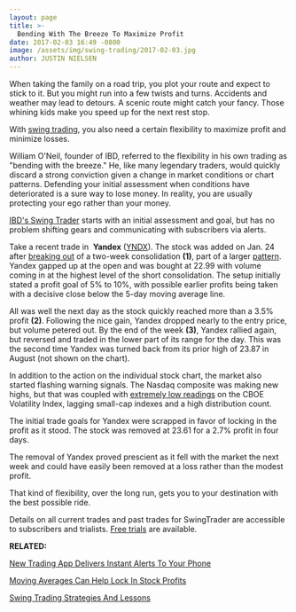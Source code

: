 ```yaml
---
layout: page
title: >-
  Bending With The Breeze To Maximize Profit
date: 2017-02-03 16:49 -0800
image: /assets/img/swing-trading/2017-02-03.jpg
author: JUSTIN NIELSEN
---
```






When taking the family on a road trip, you plot your route and expect to stick to it. But you might run into a few twists and turns. Accidents and weather may lead to detours. A scenic route might catch your fancy. Those whining kids make you speed up for the next rest stop.


With [swing trading](https://www.investors.com/ibd-university/swing-trading/), you also need a certain flexibility to maximize profit and minimize losses.


William O'Neil, founder of IBD, referred to the flexibility in his own trading as "bending with the breeze." He, like many legendary traders, would quickly discard a strong conviction given a change in market conditions or chart patterns. Defending your initial assessment when conditions have deteriorated is a sure way to lose money. In reality, you are usually protecting your ego rather than your money.


[IBD's Swing Trader](http://shop.investors.com/offer/splashresponsive.aspx?id=SwingTrader&src=A011LPH) starts with an initial assessment and goal, but has no problem shifting gears and communicating with subscribers via alerts.


Take a recent trade in  **Yandex** ([YNDX](https://research.investors.com/quote.aspx?symbol=YNDX)). The stock was added on Jan. 24 after [breaking out](http://education.investors.com/lesson.aspx?id=736311&sourceid=735787) of a two-week consolidation **(1)**, part of a larger [pattern](http://education.investors.com/lesson.aspx?id=736314&sourceid=735787). Yandex gapped up at the open and was bought at 22.99 with volume coming in at the highest level of the short consolidation. The setup initially stated a profit goal of 5% to 10%, with possible earlier profits being taken with a decisive close below the 5-day moving average line.


All was well the next day as the stock quickly reached more than a 3.5% profit **(2)**. Following the nice gain, Yandex dropped nearly to the entry price, but volume petered out. By the end of the week **(3)**, Yandex rallied again, but reversed and traded in the lower part of its range for the day. This was the second time Yandex was turned back from its prior high of 23.87 in August (not shown on the chart).


In addition to the action on the individual stock chart, the market also started flashing warning signals. The Nasdaq composite was making new highs, but that was coupled with [extremely low readings](https://www.investors.com/news/the-only-thing-investors-have-to-fear-is-no-fear-itself/) on the CBOE Volatility Index, lagging small-cap indexes and a high distribution count.


The initial trade goals for Yandex were scrapped in favor of locking in the profit as it stood. The stock was removed at 23.61 for a 2.7% profit in four days.


The removal of Yandex proved prescient as it fell with the market the next week and could have easily been removed at a loss rather than the modest profit.


That kind of flexibility, over the long run, gets you to your destination with the best possible ride.


Details on all current trades and past trades for SwingTrader are accessible to subscribers and trialists. [Free trials](http://shop.investors.com/offer/splashresponsive.aspx?id=SwingTrader&src=A011LPH) are available.


**RELATED:**


[New Trading App Delivers Instant Alerts To Your Phone](https://www.investors.com/research/swing-trading/another-tool-gets-added-to-the-swingtrader-toolbox/)


[Moving Averages Can Help Lock In Stock Profits](https://www.investors.com/research/swing-trading/moving-averages-can-help-lock-in-stock-profits/)


[Swing Trading Strategies And Lessons](https://www.investors.com/ibd-university/swing-trading/)




